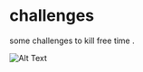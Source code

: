 # challenges
some challenges to kill free time .


![Alt Text](https://media.giphy.com/media/vFKqnCdLPNOKc/giphy.gif)
